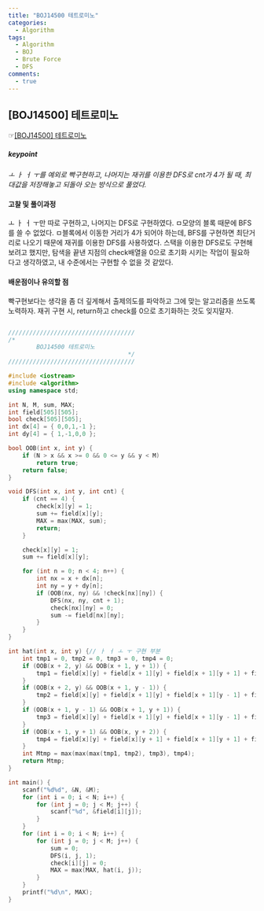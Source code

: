 ```yaml
---
title: "BOJ14500 테트로미노"
categories:
  - Algorithm
tags:
  - Algorithm
  - BOJ
  - Brute Force
  - DFS
comments:
  - true
---
```


## [BOJ14500] 테트로미노
 ☞[[BOJ14500] 테트로미노](https://www.acmicpc.net/problem/14500)

##### keypoint
*ㅗ ㅏ ㅓ ㅜ를 예외로 빡구현하고,
나머지는 재귀를 이용한 DFS로 cnt가 4가
될 때, 최대값을 저장해놓고 되돌아 오는 방식으로
풀었다.*

#### 고찰 및 풀이과정
ㅗ ㅏ ㅓ ㅜ만 따로 구현하고, 나머지는 DFS로 구현하였다. ㅁ모양의 블록 때문에 BFS를 쓸 수 없었다.
ㅁ블록에서 이동한 거리가 4가 되어야 하는데, BFS를 구현하면 최단거리로 나오기 때문에 재귀를 이용한
DFS를 사용하였다.
스택을 이용한 DFS로도 구현해보려고 했지만, 탐색을 끝낸 지점의 check배열을 0으로 초기화 시키는 작업이
필요하다고 생각하였고, 내 수준에서는 구현할 수 없을 것 같았다.


#### 배운점이나 유의할 점
빡구현보다는 생각을 좀 더 깊게해서 출제의도를 파악하고 그에 맞는 알고리즘을 쓰도록
노력하자.
재귀 구현 시, return하고 check를 0으로 초기화하는 것도 잊지말자.

```cpp

////////////////////////////////////
/*
	    BOJ14500 테트로미노
                                  */
////////////////////////////////////

#include <iostream>
#include <algorithm>
using namespace std;

int N, M, sum, MAX;
int field[505][505];
bool check[505][505];
int dx[4] = { 0,0,1,-1 };
int dy[4] = { 1,-1,0,0 };

bool OOB(int x, int y) {
	if (N > x && x >= 0 && 0 <= y && y < M)
		return true;
	return false;
}

void DFS(int x, int y, int cnt) {
	if (cnt == 4) {
		check[x][y] = 1;
		sum += field[x][y];
		MAX = max(MAX, sum);
		return;
	}

	check[x][y] = 1;
	sum += field[x][y];

	for (int n = 0; n < 4; n++) {
		int nx = x + dx[n];
		int ny = y + dy[n];
		if (OOB(nx, ny) && !check[nx][ny]) {
			DFS(nx, ny, cnt + 1);
			check[nx][ny] = 0;
			sum -= field[nx][ny];
		}
	}
}

int hat(int x, int y) {// ㅏ ㅓ ㅗ ㅜ 구현 부분
	int tmp1 = 0, tmp2 = 0, tmp3 = 0, tmp4 = 0;
	if (OOB(x + 2, y) && OOB(x + 1, y + 1)) {
		tmp1 = field[x][y] + field[x + 1][y] + field[x + 1][y + 1] + field[x + 2][y];
	}
	if (OOB(x + 2, y) && OOB(x + 1, y - 1)) {
		tmp2 = field[x][y] + field[x + 1][y] + field[x + 1][y - 1] + field[x + 2][y];
	}
	if (OOB(x + 1, y - 1) && OOB(x + 1, y + 1)) {
		tmp3 = field[x][y] + field[x + 1][y] + field[x + 1][y - 1] + field[x + 1][y + 1];
	}
	if (OOB(x + 1, y + 1) && OOB(x, y + 2)) {
		tmp4 = field[x][y] + field[x][y + 1] + field[x + 1][y + 1] + field[x][y + 2];
	}
	int Mtmp = max(max(max(tmp1, tmp2), tmp3), tmp4);
	return Mtmp;
}

int main() {
	scanf("%d%d", &N, &M);
	for (int i = 0; i < N; i++) {
		for (int j = 0; j < M; j++) {
			scanf("%d", &field[i][j]);
		}
	}
	for (int i = 0; i < N; i++) {
		for (int j = 0; j < M; j++) {
			sum = 0;
			DFS(i, j, 1);
			check[i][j] = 0;
			MAX = max(MAX, hat(i, j));
		}
	}
	printf("%d\n", MAX);
}
```
